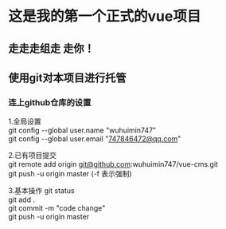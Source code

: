 # 这是我的第一个正式的vue项目
##  走走走组走  走你！
##    使用git对本项目进行托管
### 连上github仓库的设置
1.全局设置<br>
git config --global user.name "wuhuimin747" <br>
git config --global user.email "747846472@qq.com"<br>

2.已有项目提交<br>
git remote add origin git@github.com:wuhuimin747/vue-cms.git<br>
git push -u origin master  (-f 表示强制)

3.基本操作
git status<br>
git add .<br>
git commit -m "code change"<br>
git push -u origin master<br>



